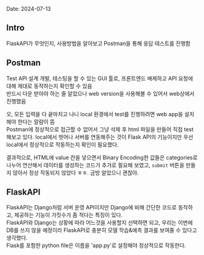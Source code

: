 Date: 2024-07-13

## Intro
FlaskAPI가 무엇인지, 사용방법을 알아보고 Postman을 통해 응답 테스트를 진행함

## Postman
Test API 설계 개발, 테스팅을 할 수 있는 GUI 툴로, 프론트엔드 배제하고 API 요청에 대해 제대로 동작하는지 확인할 수 있음  
반드시 다운 받아야 하는 줄 알았으나 web version을 사용해볼 수 있어서 web상에서 진행했음  

오, 모든 입력을 다 끝마치고 나니 local 환경에서 test를 진행하려면 web app을 설치해야 한다는 알람이 뜸  
Postman에 정상적으로 접근할 수 없어서 그냥 삭제 후 html 파일을 만들어 직접 test 해보고 있다. local에서 벗어나 서버를 연동해주는 것이 Flask API의 기능이지만 우선 local에서 정상적으로 작동하는지 확인이 필요했다.  

결과적으로, HTML에 value 칸을 넣으면서 Binary Encoding한 값들은 categories로 나누어 연산해서 데이터를 생성하는 코드가 추가로 필요해 보였고, ```submit``` 버튼을 만들지 않아서 정상 작동되지 않았다 ㅎㅎ. 금방 알았으니 괜찮아.  

## FlaskAPI
FlaskAPI는 Django처럼 서버 운영 API이지만 Django에 비해 간단한 코드로 동작하고, 제공하는 기능이 가짓수가 좀 적다는 특징이 있다.  
FlaskAPI와 Django는 상황에 따라 어느것을 사용할지 선택하면 되고, 우리는 이번에 DB를 쓰지 않을 예정이라 FlaskAPI로 충분히 모델 학습&예측 결과를 보여줄 수 있다고 생각했다.  
Flask를 포함한 python file은 이름을 'app.py'로 설정해야 정상적으로 작동한다.  